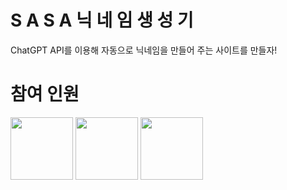 # S A S A 닉 네 임 생 성 기

ChatGPT API를 이용해 자동으로 닉네임을 만들어 주는 사이트를 만들자!

# 참여 인원

<a href="https://www.github.com/Kerasss"><a href="https://www.github.com/gradualdev"><img src="https://github.com/sorohue/images/blob/main/%EA%B7%A0%EB%A1%9C%ED%88%AC.gif" width=100></a>
<a href="https://www.github.com/sorohue"><img src="https://github.com/sorohue/images/blob/main/%EC%B0%8C%EA%B7%B8%EB%9F%AC%EC%A7%84%EC%95%88%EA%B4%91%EC%95%A0%EC%98%B9%EC%9D%B4.png" width=100></a>
<a href="https://www.github.com/gradualdev"><img src="https://github.com/sorohue/images/blob/main/%E3%85%97%EC%A4%80%EC%88%98%ED%99%95%EB%8C%80.png" width=100></a>
